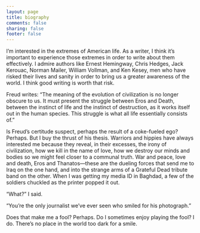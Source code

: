 ```yaml
---
layout: page
title: biography
comments: false
sharing: false
footer: false
---
```


I’m interested in the extremes of American life.   As a writer, I think it’s important to experience those extremes in order to write about them effectively.  I admire authors like Ernest Hemingway, Chris Hedges, Jack Kerouac, Norman Mailer, William Vollman, and Ken Kesey, men who have risked their lives and sanity in order to bring us a greater awareness of the world.  I think good writing is worth that risk.

Freud writes:  “The meaning of the evolution of civilization is no longer obscure to us.  It must present the struggle between Eros and Death, between the instinct of life and the instinct of destruction, as it works itself out in the human species.  This struggle is what all life essentially consists of.”

Is Freud’s certitude suspect, perhaps the result of a coke-fueled ego?  Perhaps.  But I buy the thrust of his thesis.  Warriors and hippies have always interested me because they reveal, in their excesses, the irony of civilization, how we kill in the name of love, how we destroy our minds and bodies so we might feel closer to a communal truth.  War and peace, love and death, Eros and Thanatos—these are the dueling forces that send me to Iraq on the one hand, and into the strange arms of a Grateful Dead tribute band on the other.  When I was getting my media ID in Baghdad, a few of the soldiers chuckled as the printer popped it out.

“What?” I said.

“You’re the only journalist we’ve ever seen who smiled for his photograph.”

Does that make me a fool?  Perhaps.  Do I sometimes enjoy playing the fool?  I do.  There’s no place in the world too dark for a smile.
